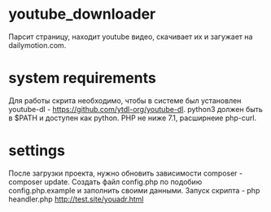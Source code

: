 # youtube_downloader
Парсит страницу, находит youtube видео, скачивает их и загужает на dailymotion.com.

# system requirements
Для работы скрита необходимо, чтобы в системе был установлен youtube-dl - https://github.com/ytdl-org/youtube-dl.
python3 должен быть в $PATH и доступен как python. PHP не ниже 7.1, расширнеие php-curl.

# settings
После загрузки проекта, нужно обновить зависимости composer - composer update. 
Создать файл config.php по подобию config.php.example и заполнить своими данными.
Запуск скрипта - php heandler.php http://test.site/youadr.html
